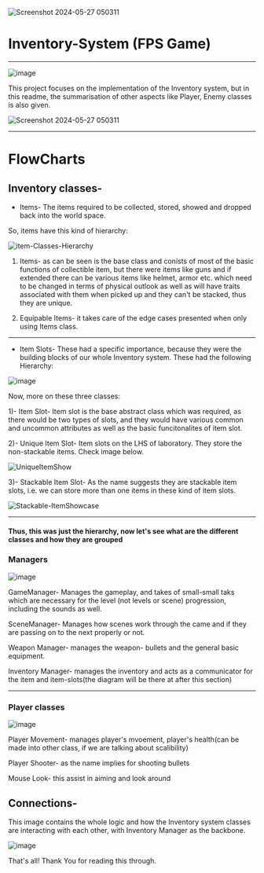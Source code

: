 ![Screenshot 2024-05-27 050311](https://github.com/Vimu-Sama/Vimarsh_Sharma_Inventory-System/assets/42619785/1d774b5e-6269-4dae-939e-9364bbc21fad)
# Inventory-System (FPS Game)
----------------------------------------------------------

![image](https://github.com/Vimu-Sama/Vimarsh_Sharma_Inventory-System/assets/42619785/4e0e2d8c-2eb1-45d6-a371-6ff9f43e0f92)

This project focuses on the implementation of the Inventory system, but in this readme, the summarisation of other aspects like Player, Enemy classes is also given.

![Screenshot 2024-05-27 050311](https://github.com/Vimu-Sama/Vimarsh_Sharma_Inventory-System/assets/42619785/4198ee3f-db70-4218-b28a-779de2efca46)

-------------------------------------------------------

# FlowCharts

## Inventory classes- 

- Items-  The items required to be collected, stored, showed and dropped back into the world space.

So, items have this kind of hierarchy:


![item-Classes-Hierarchy](https://github.com/Vimu-Sama/Vimarsh_Sharma_Inventory-System/assets/42619785/f5a4e362-00d0-431f-961a-ab563e809e98)


1) Items- as can be seen is the base class and conists of most of the basic functions of collectible item, but there were items like guns and if extended there can be various items like helmet, armor etc. which need to be changed in terms of physical outlook as well as will have traits associated with them when picked up and they can't be stacked, thus they are unique.

2) Equipable Items- it takes care of the edge cases presented when only using Items class.

-------------------------------------------------------------

-  Item Slots- These had a specific importance, because they were the building blocks of our whole Inventory system. These had the following Hierarchy:

  
![image](https://github.com/Vimu-Sama/Vimarsh_Sharma_Inventory-System/assets/42619785/dc746359-7b37-4837-811d-c681fd167151)



Now, more on these three classes:

1)- Item Slot- Item slot is the base abstract class which was required, as there would be two types of slots, and they would have various common and uncommon attributes as well as the basic funcitonalites of item slot.

2)- Unique Item Slot- Item slots on the LHS of laboratory. They store the non-stackable items. Check image below.

![UniqueItemShow](https://github.com/Vimu-Sama/Vimarsh_Sharma_Inventory-System/assets/42619785/60a6daa9-8754-40b2-8213-3a15ba483471)

3)- Stackable Item Slot- As the name suggests they are stackable item slots, i.e. we can store more than one items in these kind of item slots.

![Stackable-ItemShowcase](https://github.com/Vimu-Sama/Vimarsh_Sharma_Inventory-System/assets/42619785/85d548ab-c15e-43e3-a74e-1f923d63d51f)

______________________

#### Thus, this was just the hierarchy, now let's see what are the different classes and how they are grouped

### Managers

![image](https://github.com/Vimu-Sama/Vimarsh_Sharma_Inventory-System/assets/42619785/6fd3cafd-9ac8-4662-91ef-d28dba1165c9)

GameManager- Manages the gameplay, and takes of small-small taks which are necessary for the level (not levels or scene) progression, including the sounds as well.

SceneManager- Manages how scenes work through the came and if they are passing on to the next properly or not.

Weapon Manager- manages the weapon- bullets and the general basic equipment.

Inventory Manager- manages the inventory and acts as a communicator for the item and item-slots(the diagram will be there at after this section)
_______________________

### Player classes

![image](https://github.com/Vimu-Sama/Vimarsh_Sharma_Inventory-System/assets/42619785/debf57c7-055a-4e6f-9eed-4482bf030a69)

Player Movement- manages player's mvoement, player's health(can be made into other class, if we are talking about scalibility)

Player Shooter- as the name implies for shooting bullets

Mouse Look- this assist in aiming and look around


## Connections- 

This image contains the whole logic and how the Inventory system classes are interacting with each other, with Inventory Manager as the backbone.

![image](https://github.com/Vimu-Sama/Vimarsh_Sharma_Inventory-System/assets/42619785/27d5dd4e-c56b-4617-896e-adf99a2e7ba1)


That's all! Thank You for reading this through.
